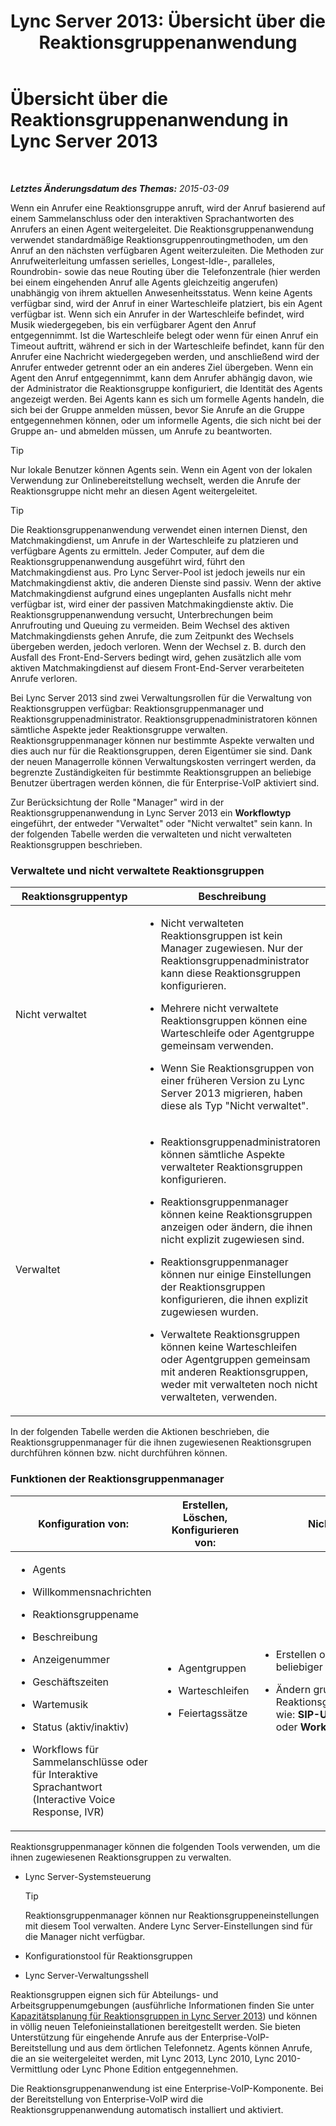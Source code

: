﻿---
title: 'Lync Server 2013: Übersicht über die Reaktionsgruppenanwendung'
TOCTitle: Übersicht über die Reaktionsgruppenanwendung
ms:assetid: 6cc333e7-4029-4372-86b2-016040c415fb
ms:mtpsurl: https://technet.microsoft.com/de-de/library/Gg398513(v=OCS.15)
ms:contentKeyID: 49294323
ms.date: 05/19/2016
mtps_version: v=OCS.15
ms.translationtype: HT
---

# Übersicht über die Reaktionsgruppenanwendung in Lync Server 2013

 

_**Letztes Änderungsdatum des Themas:** 2015-03-09_

Wenn ein Anrufer eine Reaktionsgruppe anruft, wird der Anruf basierend auf einem Sammelanschluss oder den interaktiven Sprachantworten des Anrufers an einen Agent weitergeleitet. Die Reaktionsgruppenanwendung verwendet standardmäßige Reaktionsgruppenroutingmethoden, um den Anruf an den nächsten verfügbaren Agent weiterzuleiten. Die Methoden zur Anrufweiterleitung umfassen serielles, Longest-Idle-, paralleles, Roundrobin- sowie das neue Routing über die Telefonzentrale (hier werden bei einem eingehenden Anruf alle Agents gleichzeitig angerufen) unabhängig von ihrem aktuellen Anwesenheitsstatus. Wenn keine Agents verfügbar sind, wird der Anruf in einer Warteschleife platziert, bis ein Agent verfügbar ist. Wenn sich ein Anrufer in der Warteschleife befindet, wird Musik wiedergegeben, bis ein verfügbarer Agent den Anruf entgegennimmt. Ist die Warteschleife belegt oder wenn für einen Anruf ein Timeout auftritt, während er sich in der Warteschleife befindet, kann für den Anrufer eine Nachricht wiedergegeben werden, und anschließend wird der Anrufer entweder getrennt oder an ein anderes Ziel übergeben. Wenn ein Agent den Anruf entgegennimmt, kann dem Anrufer abhängig davon, wie der Administrator die Reaktionsgruppe konfiguriert, die Identität des Agents angezeigt werden. Bei Agents kann es sich um formelle Agents handeln, die sich bei der Gruppe anmelden müssen, bevor Sie Anrufe an die Gruppe entgegennehmen können, oder um informelle Agents, die sich nicht bei der Gruppe an- und abmelden müssen, um Anrufe zu beantworten.


> [!TIP]
> Nur lokale Benutzer können Agents sein. Wenn ein Agent von der lokalen Verwendung zur Onlinebereitstellung wechselt, werden die Anrufe der Reaktionsgruppe nicht mehr an diesen Agent weitergeleitet.




> [!TIP]
> Die Reaktionsgruppenanwendung verwendet einen internen Dienst, den Matchmakingdienst, um Anrufe in der Warteschleife zu platzieren und verfügbare Agents zu ermitteln. Jeder Computer, auf dem die Reaktionsgruppenanwendung ausgeführt wird, führt den Matchmakingdienst aus. Pro Lync Server-Pool ist jedoch jeweils nur ein Matchmakingdienst aktiv, die anderen Dienste sind passiv. Wenn der aktive Matchmakingdienst aufgrund eines ungeplanten Ausfalls nicht mehr verfügbar ist, wird einer der passiven Matchmakingdienste aktiv. Die Reaktionsgruppenanwendung versucht, Unterbrechungen beim Anrufrouting und Queuing zu vermeiden. Beim Wechsel des aktiven Matchmakingdiensts gehen Anrufe, die zum Zeitpunkt des Wechsels übergeben werden, jedoch verloren. Wenn der Wechsel z.&nbsp;B. durch den Ausfall des Front-End-Servers bedingt wird, gehen zusätzlich alle vom aktiven Matchmakingdienst auf diesem Front-End-Server verarbeiteten Anrufe verloren.



Bei Lync Server 2013 sind zwei Verwaltungsrollen für die Verwaltung von Reaktionsgruppen verfügbar: Reaktionsgruppenmanager und Reaktionsgruppenadministrator. Reaktionsgruppenadministratoren können sämtliche Aspekte jeder Reaktionsgruppe verwalten. Reaktionsgruppenmanager können nur bestimmte Aspekte verwalten und dies auch nur für die Reaktionsgruppen, deren Eigentümer sie sind. Dank der neuen Managerrolle können Verwaltungskosten verringert werden, da begrenzte Zuständigkeiten für bestimmte Reaktionsgruppen an beliebige Benutzer übertragen werden können, die für Enterprise-VoIP aktiviert sind.

Zur Berücksichtung der Rolle "Manager" wird in der Reaktionsgruppenanwendung in Lync Server 2013 ein **Workflowtyp** eingeführt, der entweder "Verwaltet" oder "Nicht verwaltet" sein kann. In der folgenden Tabelle werden die verwalteten und nicht verwalteten Reaktionsgruppen beschrieben.

### Verwaltete und nicht verwaltete Reaktionsgruppen

<table>
<colgroup>
<col style="width: 50%" />
<col style="width: 50%" />
</colgroup>
<thead>
<tr class="header">
<th>Reaktionsgruppentyp</th>
<th>Beschreibung</th>
</tr>
</thead>
<tbody>
<tr class="odd">
<td><p>Nicht verwaltet</p></td>
<td><ul>
<li><p>Nicht verwalteten Reaktionsgruppen ist kein Manager zugewiesen. Nur der Reaktionsgruppenadministrator kann diese Reaktionsgruppen konfigurieren.</p></li>
<li><p>Mehrere nicht verwaltete Reaktionsgruppen können eine Warteschleife oder Agentgruppe gemeinsam verwenden.</p></li>
<li><p>Wenn Sie Reaktionsgruppen von einer früheren Version zu Lync Server 2013 migrieren, haben diese als Typ &quot;Nicht verwaltet&quot;.</p></li>
</ul></td>
</tr>
<tr class="even">
<td><p>Verwaltet</p></td>
<td><ul>
<li><p>Reaktionsgruppenadministratoren können sämtliche Aspekte verwalteter Reaktionsgruppen konfigurieren.</p></li>
<li><p>Reaktionsgruppenmanager können keine Reaktionsgruppen anzeigen oder ändern, die ihnen nicht explizit zugewiesen sind.</p></li>
<li><p>Reaktionsgruppenmanager können nur einige Einstellungen der Reaktionsgruppen konfigurieren, die ihnen explizit zugewiesen wurden.</p></li>
<li><p>Verwaltete Reaktionsgruppen können keine Warteschleifen oder Agentgruppen gemeinsam mit anderen Reaktionsgruppen, weder mit verwalteten noch nicht verwalteten, verwenden.</p></li>
</ul></td>
</tr>
</tbody>
</table>


In der folgenden Tabelle werden die Aktionen beschrieben, die Reaktionsgruppenmanager für die ihnen zugewiesenen Reaktionsgrupen durchführen können bzw. nicht durchführen können.

### Funktionen der Reaktionsgruppenmanager

<table>
<colgroup>
<col style="width: 33%" />
<col style="width: 33%" />
<col style="width: 33%" />
</colgroup>
<thead>
<tr class="header">
<th>Konfiguration von:</th>
<th>Erstellen, Löschen, Konfigurieren von:</th>
<th>Nicht möglich:</th>
</tr>
</thead>
<tbody>
<tr class="odd">
<td><ul>
<li><p>Agents</p></li>
<li><p>Willkommensnachrichten</p></li>
<li><p>Reaktionsgruppename</p></li>
<li><p>Beschreibung</p></li>
<li><p>Anzeigenummer</p></li>
<li><p>Geschäftszeiten</p></li>
<li><p>Wartemusik</p></li>
<li><p>Status (aktiv/inaktiv)</p></li>
<li><p>Workflows für Sammelanschlüsse oder für Interaktive Sprachantwort (Interactive Voice Response, IVR)</p></li>
</ul></td>
<td><ul>
<li><p>Agentgruppen</p></li>
<li><p>Warteschleifen</p></li>
<li><p>Feiertagssätze</p></li>
</ul></td>
<td><ul>
<li><p>Erstellen oder Löschen beliebiger Workflowtypen</p></li>
<li><p>Ändern grundlegender Reaktionsgruppeneinstellungen, wie: <strong>SIP-URI</strong> , <strong>Telefonnummer</strong> oder <strong>Workflowtyp</strong> .</p></li>
</ul></td>
</tr>
</tbody>
</table>


Reaktionsgruppenmanager können die folgenden Tools verwenden, um die ihnen zugewiesenen Reaktionsgruppen zu verwalten.

  - Lync Server-Systemsteuerung
    

    > [!TIP]
    > Reaktionsgruppenmanager können nur Reaktionsgruppeneinstellungen mit diesem Tool verwalten. Andere Lync Server-Einstellungen sind für die Manager nicht verfügbar.



  - Konfigurationstool für Reaktionsgruppen

  - Lync Server-Verwaltungsshell

Reaktionsgruppen eignen sich für Abteilungs- und Arbeitsgruppenumgebungen (ausführliche Informationen finden Sie unter [Kapazitätsplanung für Reaktionsgruppen in Lync Server 2013](lync-server-2013-capacity-planning-for-response-group.md)) und können in völlig neuen Telefonieinstallationen bereitgestellt werden. Sie bieten Unterstützung für eingehende Anrufe aus der Enterprise-VoIP-Bereitstellung und aus dem örtlichen Telefonnetz. Agents können Anrufe, die an sie weitergeleitet werden, mit Lync 2013, Lync 2010, Lync 2010-Vermittlung oder Lync Phone Edition entgegennehmen.

Die Reaktionsgruppenanwendung ist eine Enterprise-VoIP-Komponente. Bei der Bereitstellung von Enterprise-VoIP wird die Reaktionsgruppenanwendung automatisch installiert und aktiviert.


